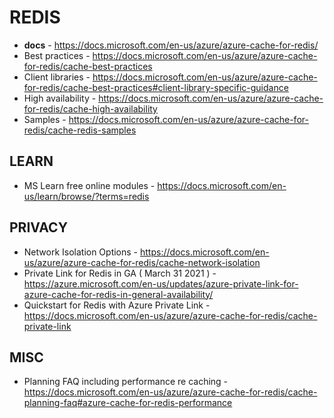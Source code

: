 # REDIS

* **docs** - https://docs.microsoft.com/en-us/azure/azure-cache-for-redis/
* Best practices - https://docs.microsoft.com/en-us/azure/azure-cache-for-redis/cache-best-practices
* Client libraries - https://docs.microsoft.com/en-us/azure/azure-cache-for-redis/cache-best-practices#client-library-specific-guidance
* High availability - https://docs.microsoft.com/en-us/azure/azure-cache-for-redis/cache-high-availability
* Samples - https://docs.microsoft.com/en-us/azure/azure-cache-for-redis/cache-redis-samples

## LEARN

* MS Learn free online modules - https://docs.microsoft.com/en-us/learn/browse/?terms=redis

## PRIVACY

* Network Isolation Options - https://docs.microsoft.com/en-us/azure/azure-cache-for-redis/cache-network-isolation
* Private Link for Redis in GA ( March 31 2021 ) - https://azure.microsoft.com/en-us/updates/azure-private-link-for-azure-cache-for-redis-in-general-availability/
* Quickstart for Redis with Azure Private Link - https://docs.microsoft.com/en-us/azure/azure-cache-for-redis/cache-private-link

## MISC

* Planning FAQ including performance re caching - https://docs.microsoft.com/en-us/azure/azure-cache-for-redis/cache-planning-faq#azure-cache-for-redis-performance
